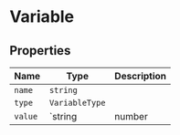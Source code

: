# Variable

## Properties

| Name | Type | Description |
|------|------|-------------|
| `name` | `string` |  |
| `type` | `VariableType` |  |
| `value` | `string | number | boolean` |  |

